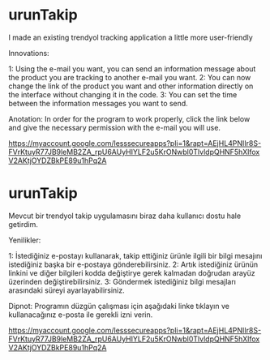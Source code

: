 # urunTakip
I made an existing trendyol tracking application a little more user-friendly

Innovations:

1: Using the e-mail you want, you can send an information message about the product you are tracking to another e-mail you want.
2: You can now change the link of the product you want and other information directly on the interface without changing it in the code.
3: You can set the time between the information messages you want to send.

Anotation: In order for the program to work properly, click the link below and give the necessary permission with the e-mail you will use.

https://myaccount.google.com/lesssecureapps?pli=1&rapt=AEjHL4PNIIr8S-FVrKtuyR77JB9leMB2ZA_rpU6AUyHIYLF2u5KrONwbl0TlvldpQHNF5hXlfoxV2AKtjOYDZBkPE89u1hPq2A

# urunTakip

Mevcut bir trendyol takip uygulamasını biraz daha kullanıcı dostu hale getirdim.

Yenilikler:

1: İstediğiniz e-postayı kullanarak, takip ettiğiniz ürünle ilgili bir bilgi mesajını istediğiniz başka bir e-postaya gönderebilirsiniz.
2: Artık istediğiniz ürünün linkini ve diğer bilgileri kodda değiştirye gerek kalmadan doğrudan arayüz üzerinden değiştirebilirsiniz.
3: Göndermek istediğiniz bilgi mesajları arasındaki süreyi ayarlayabilirsiniz.

Dipnot: Programın düzgün çalışması için aşağıdaki linke tıklayın ve kullanacağınız e-posta ile gerekli izni verin.

https://myaccount.google.com/lesssecureapps?pli=1&rapt=AEjHL4PNIIr8S-FVrKtuyR77JB9leMB2ZA_rpU6AUyHIYLF2u5KrONwbl0TlvldpQHNF5hXlfoxV2AKtjOYDZBkPE89u1hPq2A
